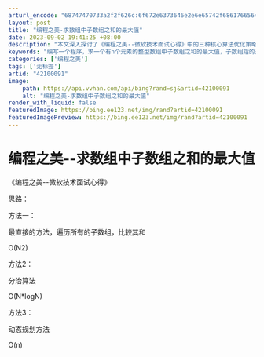 ```yaml
---
arturl_encode: "68747470733a2f2f626c:6f672e6373646e2e6e65742f68617665647265616d5f6f6e65:2f61727469636c652f64657461696c732f3432313030303931"
layout: post
title: "编程之美-求数组中子数组之和的最大值"
date: 2023-09-02 19:41:25 +08:00
description: "本文深入探讨了《编程之美--微软技术面试心得》中的三种核心算法优化策略：直接遍历法（O(N^2)）、"
keywords: "编写一个程序，求一个有n个元素的整型数组中子数组之和的最大值，子数组指的是一个数组中连续的若干个相邻的元素。"
categories: ['编程之美']
tags: ['无标签']
artid: "42100091"
image:
    path: https://api.vvhan.com/api/bing?rand=sj&artid=42100091
    alt: "编程之美-求数组中子数组之和的最大值"
render_with_liquid: false
featuredImage: https://bing.ee123.net/img/rand?artid=42100091
featuredImagePreview: https://bing.ee123.net/img/rand?artid=42100091
---
```


# 编程之美--求数组中子数组之和的最大值

《编程之美--微软技术面试心得》

思路：

方法一：

最直接的方法，遍历所有的子数组，比较其和

O(N2)

方法2：

分治算法

O(N*logN)

方法3：

动态规划方法

O(n)